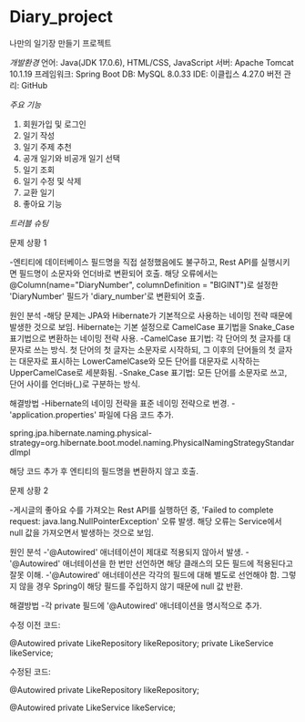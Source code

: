 # Diary_project
나만의 일기장 만들기 프로젝트

*개발환경*
언어: Java(JDK 17.0.6), HTML/CSS, JavaScript
서버: Apache Tomcat 10.1.19
프레임워크: Spring Boot
DB: MySQL 8.0.33
IDE: 이클립스 4.27.0
버전 관리: GitHub

*주요 기능*
1. 회원가입 및 로그인
2. 일기 작성
3. 일기 주제 추천
4. 공개 일기와 비공개 일기 선택
5. 일기 조회
6. 일기 수정 및 삭제
7. 교환 일기
8. 좋아요 기능

   

*트러블 슈팅*

문제 상황 1

-엔티티에 데이터베이스 필드명을 직접 설정했음에도 불구하고, Rest API를 실행시키면 필드명이 소문자와 언더바로 변환되어 호출. 해당 오류에서는 @Column(name="DiaryNumber", columnDefinition = "BIGINT")로 설정한 'DiaryNumber' 필드가 'diary_number'로 변환되어 호출.

원인 분석
-해당 문제는 JPA와 Hibernate가 기본적으로 사용하는 네이밍 전략 때문에 발생한 것으로 보임. Hibernate는 기본 설정으로 CamelCase 표기법을 Snake_Case 표기법으로 변환하는 네이밍 전략 사용.
-CamelCase 표기법: 각 단어의 첫 글자를 대문자로 쓰는 방식. 첫 단어의 첫 글자는 소문자로 시작하되, 그 이후의 단어들의 첫 글자는 대문자로 표시하는 LowerCamelCase와 모든 단어를 대문자로 시작하는 UpperCamelCase로 세분화됨.
-Snake_Case 표기법: 모든 단어를 소문자로 쓰고, 단어 사이를 언더바(_)로 구분하는 방식.

해결방법
-Hibernate의 네이밍 전략을 표준 네이밍 전략으로 번경.
-'application.properties' 파일에 다음 코드 추가.

 spring.jpa.hibernate.naming.physical-strategy=org.hibernate.boot.model.naming.PhysicalNamingStrategyStandardImpl

 해당 코드 추가 후 엔티티의 필드명을 변환하지 않고 호출.


 문제 상황 2

 -게시글의 좋아요 수를 가져오는 Rest API를 실행하던 중, 'Failed to complete request: java.lang.NullPointerException' 오류 발생. 해당 오류는 Service에서 null 값을 가져오면서 발생하는 것으로 보임.

 원인 분석
 -'@Autowired' 애너테이션이 제대로 적용되지 않아서 발생.
 -'@Autowired' 애너테이션을 한 번만 선언하면 해당 클래스의 모든 필드에 적용된다고 잘못 이해.
 -'@Autowired' 애너테이션은 각각의 필드에 대해 별도로 선언해야 함. 그렇지 않을 경우 Spring이 해당 필드를 주입하지 않기 때문에 null 값 반환.

 해결방법
 -각 private 필드에 '@Autowired' 애너테이션을 명시적으로 추가.

 수정 이전 코드:
 
   @Autowired
    private LikeRepository likeRepository;
    private LikeService likeService;

 수정된 코드:
 
  @Autowired
    private LikeRepository likeRepository;
  
  @Autowired
    private LikeService likeService;


 

